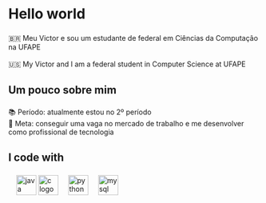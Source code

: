 <h1 align="left">Hello world</h1>

###

<p align="left">🇧🇷 Meu Victor e sou um estudante de federal em Ciências da Computação na UFAPE<br><br>🇺🇸 My Victor and I am a federal student in Computer Science at UFAPE</p>

###

<h2 align="left">Um pouco sobre mim</h2>

###

<p align="left">📚 Período: atualmente estou no 2º período<br>🎯 Meta: conseguir uma vaga no mercado de trabalho e me desenvolver como profissional de tecnologia</p>

###

<h2 align="left">I code with</h2>

###

<div align="left">
  <img width="12" />
  <img src="https://cdn.jsdelivr.net/gh/devicons/devicon/icons/java/java-original.svg" height="40" alt="java logo"  />
  <img src="https://cdn.jsdelivr.net/gh/devicons/devicon/icons/c/c-original.svg" height="40" alt="c logo"  />
  <img width="12" />
  <img src="https://cdn.jsdelivr.net/gh/devicons/devicon/icons/python/python-original.svg" height="40" alt="python logo"  />
  <img width="12" />
  <img src="https://cdn.jsdelivr.net/gh/devicons/devicon/icons/mysql/mysql-original.svg" height="40" alt="mysql logo"  />
</div>

###
